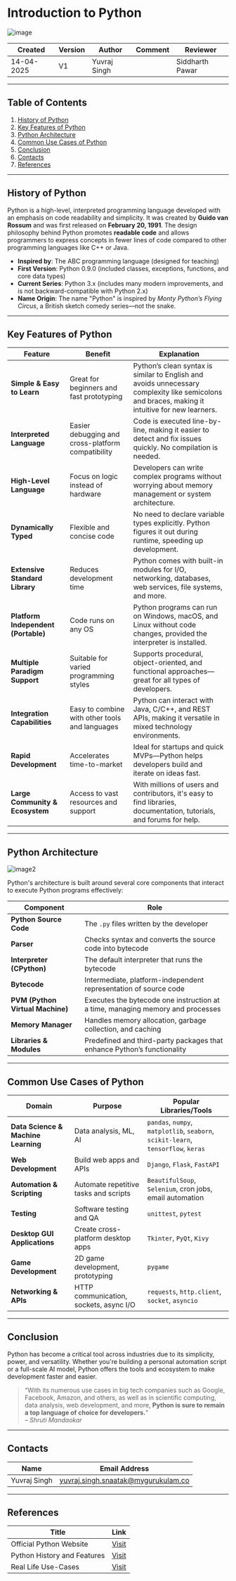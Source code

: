# Introduction to Python
![image](https://cdn.hashnode.com/res/hashnode/image/upload/v1637422966499/jx6h36yHp.jpeg)

| Created     | Version | Author        | Comment | Reviewer         |
|-------------|---------|---------------|---------|------------------|
| 14-04-2025  | V1      | Yuvraj Singh  |         | Siddharth Pawar  |

---

## **Table of Contents**

1. [History of Python](#history-of-python)  
2. [Key Features of Python](#key-features-of-python)  
3. [Python Architecture](#python-architecture)  
4. [Common Use Cases of Python](#common-use-cases-of-python)  
5. [Conclusion](#conclusion)  
6. [Contacts](#contacts)  
7. [References](#references)  

---

## History of Python

Python is a high-level, interpreted programming language developed with an emphasis on code readability and simplicity. It was created by **Guido van Rossum** and was first released on **February 20, 1991**. The design philosophy behind Python promotes **readable code** and allows programmers to express concepts in fewer lines of code compared to other programming languages like C++ or Java.

- **Inspired by**: The ABC programming language (designed for teaching)  
- **First Version**: Python 0.9.0 (included classes, exceptions, functions, and core data types)  
- **Current Series**: Python 3.x (includes many modern improvements, and is not backward-compatible with Python 2.x)  
- **Name Origin**: The name "Python" is inspired by *Monty Python’s Flying Circus*, a British sketch comedy series—not the snake.

---

## Key Features of Python

| **Feature**                          | **Benefit**                                                                 | **Explanation**                                                                                                                                  |
|--------------------------------------|-----------------------------------------------------------------------------|--------------------------------------------------------------------------------------------------------------------------------------------------|
| **Simple & Easy to Learn**           | Great for beginners and fast prototyping                                   | Python’s clean syntax is similar to English and avoids unnecessary complexity like semicolons and braces, making it intuitive for new learners. |
| **Interpreted Language**             | Easier debugging and cross-platform compatibility                          | Code is executed line-by-line, making it easier to detect and fix issues quickly. No compilation is needed.                                     |
| **High-Level Language**              | Focus on logic instead of hardware                                         | Developers can write complex programs without worrying about memory management or system architecture.                                          |
| **Dynamically Typed**                | Flexible and concise code                                                  | No need to declare variable types explicitly. Python figures it out during runtime, speeding up development.                                    |
| **Extensive Standard Library**       | Reduces development time                                                   | Python comes with built-in modules for I/O, networking, databases, web services, file systems, and more.                                        |
| **Platform Independent (Portable)** | Code runs on any OS                                                        | Python programs can run on Windows, macOS, and Linux without code changes, provided the interpreter is installed.                              |
| **Multiple Paradigm Support**        | Suitable for varied programming styles                                     | Supports procedural, object-oriented, and functional approaches—great for all types of developers.                                              |
| **Integration Capabilities**         | Easy to combine with other tools and languages                             | Python can interact with Java, C/C++, and REST APIs, making it versatile in mixed technology environments.                                      |
| **Rapid Development**                | Accelerates time-to-market                                                 | Ideal for startups and quick MVPs—Python helps developers build and iterate on ideas fast.                                                      |
| **Large Community & Ecosystem**      | Access to vast resources and support                                       | With millions of users and contributors, it's easy to find libraries, documentation, tutorials, and forums for help.                           |

---

## Python Architecture

![image2](https://www.researchgate.net/publication/366233366/figure/fig1/AS:11431281112311738@1673406283219/The-General-Architecture-of-Python.png)

Python's architecture is built around several core components that interact to execute Python programs effectively:

| **Component**               | **Role**                                                                 |
|-----------------------------|--------------------------------------------------------------------------|
| **Python Source Code**      | The `.py` files written by the developer                                |
| **Parser**                  | Checks syntax and converts the source code into bytecode                |
| **Interpreter (CPython)**   | The default interpreter that runs the bytecode                          |
| **Bytecode**                | Intermediate, platform-independent representation of source code        |
| **PVM (Python Virtual Machine)** | Executes the bytecode one instruction at a time, managing memory and processes |
| **Memory Manager**          | Handles memory allocation, garbage collection, and caching              |
| **Libraries & Modules**     | Predefined and third-party packages that enhance Python’s functionality |

---

## Common Use Cases of Python

| **Domain**                 | **Purpose**                                  | **Popular Libraries/Tools**                                 |
|----------------------------|----------------------------------------------|--------------------------------------------------------------|
| **Data Science & Machine Learning** | Data analysis, ML, AI                        | `pandas`, `numpy`, `matplotlib`, `seaborn`, `scikit-learn`, `tensorflow`, `keras` |
| **Web Development**        | Build web apps and APIs                      | `Django`, `Flask`, `FastAPI`                                 |
| **Automation & Scripting** | Automate repetitive tasks and scripts        | `BeautifulSoup`, `Selenium`, cron jobs, email automation     |
| **Testing**                | Software testing and QA                      | `unittest`, `pytest`                                         |
| **Desktop GUI Applications** | Create cross-platform desktop apps        | `Tkinter`, `PyQt`, `Kivy`                                    |
| **Game Development**       | 2D game development, prototyping             | `pygame`                                                     |
| **Networking & APIs**      | HTTP communication, sockets, async I/O       | `requests`, `http.client`, `socket`, `asyncio`               |

---

## Conclusion

Python has become a critical tool across industries due to its simplicity, power, and versatility. Whether you're building a personal automation script or a full-scale AI model, Python offers the tools and ecosystem to make development faster and easier.

> “With its numerous use cases in big tech companies such as Google, Facebook, Amazon, and others, as well as in scientific computing, data analysis, web development, and more, **Python is sure to remain a top language of choice for developers.**"  
> – *Shruti Mandaokar*

---

## Contacts

| Name         | Email Address                                 |
|--------------|-----------------------------------------------|
| Yuvraj Singh | yuvraj.singh.snaatak@mygurukulam.co           |

---

## References

| **Title**                        | **Link**                                                                                      |
|----------------------------------|-----------------------------------------------------------------------------------------------|
| Official Python Website          | [Visit](https://www.python.org)                                              |
| Python History and Features      | [Visit](https://medium.com/thetechieguys/python-language-history-features-and-applications-9b77111f9f68) |
| Real Life Use-Cases              | [Visit](https://www.datacamp.com/blog/what-is-python-used-for) |
